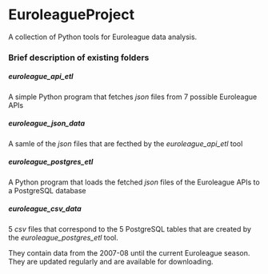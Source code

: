# EuroleagueProject
A collection of Python tools for Euroleague data analysis.

### Brief description of existing folders

##### euroleague_api_etl
A simple Python program that fetches _json_ files from 7 possible Euroleague APIs

##### euroleague_json_data
A samle of the _json_ files that are fecthed by the _euroleague_api_etl_ tool

##### euroleague_postgres_etl
A Python program that loads the fetched _json_ files of the Euroleague APIs to a PostgreSQL database

##### euroleague_csv_data
5 _csv_ files that correspond to the 5 PostgreSQL tables that are created by the _euroleague_postgres_etl_ tool. 

They contain data from the 2007-08 until the current Euroleague season. They are updated regularly and are available for downloading.
